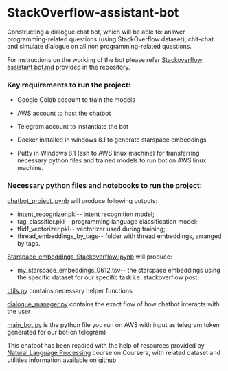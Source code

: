 # StackOverflow-assistant-bot
Constructing a dialogue chat bot, which will be able to:  answer programming-related questions (using StackOverflow dataset); chit-chat and simulate dialogue on all non programming-related questions.


For instructions on the working of the bot please refer [Stackoverflow assistant bot.md](https://github.com/Vishwa22/StackOverflow-assistant-bot/blob/master/Stackoverflow%20assistant%20bot.md) provided in the repository.

### Key requirements to run the project:

* Google Colab account to train the models

* AWS account to host the chatbot

* Telegram account to instantiate the bot

* Docker installed in windows 8.1 to generate starspace embeddings

* Putty in Windows 8.1 (ssh to AWS linux machine) for transferring necessary python files and trained models to run bot on AWS linux machine.

### Necessary python files and notebooks to run the project: 

[chatbot_project.ipynb](https://github.com/Vishwa22/StackOverflow-assistant-bot/blob/master/chatbot_project.ipynb) will produce following outputs:
* intent_recognizer.pkl-- intent recognition model;
* tag_classifier.pkl-- programming language classification model;
* tfidf_vectorizer.pkl-- vectorizer used during training;
* thread_embeddings_by_tags-- folder with thread embeddings, arranged by tags.

[Starspace_embeddings_Stackoverflow.ipynb](https://github.com/Vishwa22/StackOverflow-assistant-bot/blob/master/Starspace_embeddings_Stackoverflow.ipynb) will produce: 
* my_starspace_embeddings_0612.tsv-- the starspace embeddings using the specific dataset for our specific task i.e. stackoverflow post.

[utils.py](https://github.com/Vishwa22/StackOverflow-assistant-bot/blob/master/utils.py) contains necessary helper functions

[dialogue_manager.py](https://github.com/Vishwa22/StackOverflow-assistant-bot/blob/master/dialogue_manager.py) contains the exact flow of how chatbot interacts with the user

[main_bot.py](https://github.com/Vishwa22/StackOverflow-assistant-bot/blob/master/main_bot.py) is the python file you run on AWS with input as telegram token generated for our bot(on telegram)


This chatbot has been readied with the help of resources provided by [Natural Language Processing](https://www.coursera.org/learn/language-processing) course on Coursera, with related dataset and utilities information available on [github](https://github.com/hse-aml/natural-language-processing)



